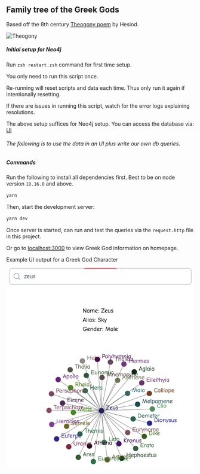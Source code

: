 ## Family tree of the Greek Gods

Based off the 8th century [Theogony poem](https://en.wikipedia.org/wiki/Theogony) by Hesiod.

![Theogony](src/misc/theogony.png)

##### Initial setup for Neo4j

Run `zsh restart.zsh` command for first time setup.

You only need to run this script once.

Re-running will reset scripts and data each time. Thus only run it again if intentionally resetting.

If there are issues in running this script, watch for the error logs explaining resolutions.

The above setup suffices for Neo4j setup. You can access the database via: [UI](http://localhost:7474/browser/)

###### The following is to use the data in an UI plus write our own db queries.

##### Commands

Run the following to install all dependencies first.
Best to be on node version `18.16.0` and above.

```bash
yarn
```

Then, start the development server:

```bash
yarn dev
```

Once server is started, can run and test the queries via the `request.http` file in this project.

Or go to [localhost:3000](http://localhost:3000) to view Greek God information on homepage.

Example UI output for a Greek God Character

<img src="src/misc/sample.png" alt="Sample UI" width="600">
